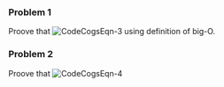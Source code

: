 ### Problem 1

Proove that ![CodeCogsEqn-3](https://user-images.githubusercontent.com/48401272/103258635-40deb480-49d9-11eb-8cda-cf47d7502294.gif) using definition of big-O. 



### Problem 2

Proove that ![CodeCogsEqn-4](https://user-images.githubusercontent.com/48401272/103258647-505dfd80-49d9-11eb-86b6-929d6d9cc40f.gif)

